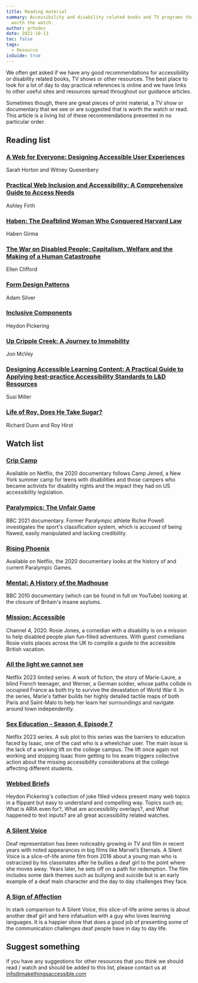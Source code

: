 ```yaml
---
title: Reading material
summary: Accessibility and disability related books and TV programs that are
  worth the watch.
author: grhodes
date: 2022-10-13
toc: false
tags:
  - Resource
isGuide: true
---
```

We often get asked if we have any good recommendations for accessibility or disability related books, TV shows or other resources. The best place to look for a lot of day to day practical references is online and we have links to other useful sites and resources spread throughout our guidance articles.

Sometimes though, there are great pieces of print material, a TV show or documentary that we see or are suggested that is worth the watch or read. This article is a living list of these recommendations presented in no particular order.

## Reading list

### [A Web for Everyone: Designing Accessible User Experiences](https://www.amazon.co.uk/Web-Everyone-Designing-Accessible-Experiences/dp/1933820977)

Sarah Horton and Witney Quesenbery

### [Practical Web Inclusion and Accessibility: A Comprehensive Guide to Access Needs](https://www.amazon.co.uk/Practical-Web-Inclusion-Accessibility-Comprehensive/dp/1484254511)

Ashley Firth

### [Haben: The Deafblind Woman Who Conquered Harvard Law](https://www.amazon.co.uk/Haben-Deafblind-Woman-Conquered-Harvard/dp/1538728737)

Haben Girma

### [The War on Disabled People: Capitalism, Welfare and the Making of a Human Catastrophe](https://www.amazon.co.uk/War-Disabled-People-Capitalism-Catastrophe-ebook/dp/B09LQQXGL1)

Ellen Clifford

### [Form Design Patterns](https://www.smashingmagazine.com/printed-books/form-design-patterns/)

Adam Silver

### [Inclusive Components](https://www.smashingmagazine.com/printed-books/inclusive-components/)

Heydon Pickering

### [Up Cripple Creek: A Journey to Immobility](https://www.amazon.co.uk/Up-Cripple-Creek-Journey-Immobility-ebook/dp/B0845QKT64)

Jon McVey

### [Designing Accessible Learning Content: A Practical Guide to Applying best-practice Accessibility Standards to L&D Resources](https://www.amazon.co.uk/Designing-Accessible-Learning-Content-best-practice-ebook/dp/B092GFHVZ5)

Susi Miller

### [Life of Roy, Does He Take Sugar?](https://www.amazon.co.uk/dp/191620239X?psc=1&ref=ppx_yo2ov_dt_b_product_details)

Richard Dunn and Roy Hirst



## Watch list

### [Crip Camp](https://en.wikipedia.org/wiki/Crip_Camp)

Available on Netflix, the 2020 documentary follows Camp Jened, a New York summer camp for teens with disabilities and those campers who became activists for disability rights and the impact they had on US accessibility legislation.[](https://en.wikipedia.org/wiki/Crip_Camp)

### [Paralympics: The Unfair Game](https://www.bbc.co.uk/programmes/m000wwdd)

BBC 2021 documentary. Former Paralympic athlete Richie Powell investigates the sport's classification system, which is accused of being flawed, easily manipulated and lacking credibility.

### [Rising Phoenix](https://www.imdb.com/title/tt10851618/)

Available on Netflix, the 2020 documentary looks at the history of and current Paralympic Games.

### [Mental: A History of the Madhouse](https://www.imdb.com/title/tt1663170/)

BBC 2010 documentary (which can be found in full on YouTube) looking at the closure of Britain's insane asylums.

### [Mission: Accessible](https://www.channel4.com/programmes/mission-accessible)

Channel 4, 2020. Rosie Jones, a comedian with a disability is on a mission to help disabled people plan fun-filled adventures. With guest comedians Rosie visits places across the UK to compile a guide to the accessible British vacation.

### [All the light we cannot see](https://www.imdb.com/title/tt15320362/)

Netflix 2023 limited series. A work of fiction, the story of Marie-Laure, a blind French teenager, and Werner, a German soldier, whose paths collide in occupied France as both try to survive the devastation of World War II. In the series, Marie's father builds her highly detailed tactile maps of both Paris and Saint-Malo to help her learn her surroundings and navigate around town independently.

### [Sex Education - Season 4, Episode 7](https://www.imdb.com/title/tt28942002/)

Netflix 2023 series. A sub plot to this series was the barriers to education faced by Isaac, one of the cast who is a wheelchair user. The main issue is the lack of a working lift on the college campus. The lift once again not working and stopping Isaac from getting to his exam triggers collective action about the missing accessibility considerations at the college affecting different students.

### [Webbed Briefs](https://briefs.video/)

Heydon Pickering's collection of joke filled videos present many web topics in a flippant but easy to understand and compelling way. Topics such as; What is ARIA even for?, What are accessibility overlays?, and What happened to text inputs? are all great accessibility related watches.

### [A Silent Voice](https://www.imdb.com/title/tt5323662/)

Deaf representation has been noticeably growing in TV and film in recent years with noted appearances in big films like Marvel’s Eternals. A Silent Voice is a slice-of-life anime film from 2016 about a young man who is ostracized by his classmates after he bullies a deaf girl to the point where she moves away. Years later, he sets off on a path for redemption. The film includes some dark themes such as bullying and suicide but is an early example of a deaf main character and the day to day challenges they face.

### [A Sign of Affection](https://www.imdb.com/title/tt30024091/)

In stark comparison to A Silent Voice, this slice-of-life anime series is about another deaf girl and here infatuation with a guy who loves learning languages. It is a happier show that does a good job of presenting some of the communication challenges deaf people have in day to day life.

## Suggest something

If you have any suggestions for other resources that you think we should read / watch and should be added to this list, please contact us at [info@makethingsaccessible.com](mailto:info@makethingsaccessible.com)
